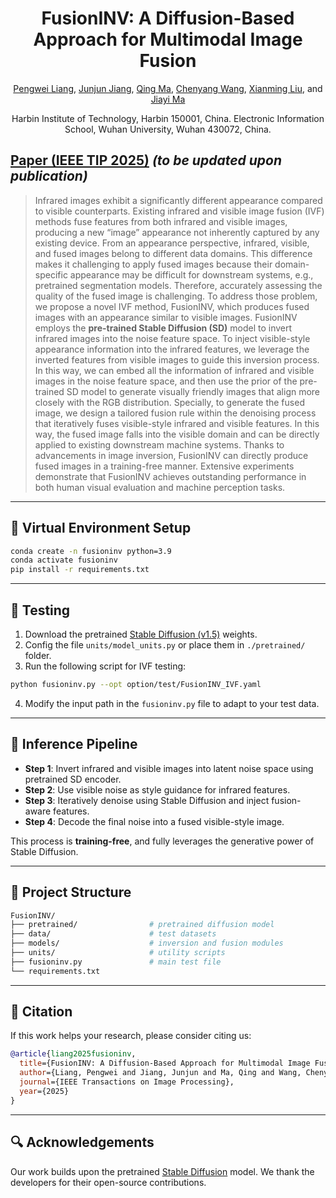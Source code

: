 <div align="center">

# FusionINV: A Diffusion-Based Approach for Multimodal Image Fusion

[Pengwei Liang](https://scholar.google.com/citations?user=54Ci0_0AAAAJ&hl=en), [Junjun Jiang](https://scholar.google.com/citations?user=WNH2_rgAAAAJ), [Qing Ma](https://scholar.google.com/citations?user=x6QQGQkAAAAJ&hl=en), [Chenyang Wang](https://scholar.google.com/citations?user=yMW-xMgAAAAJ), [Xianming Liu](http://homepage.hit.edu.cn/xmliu), and [Jiayi Ma](https://scholar.google.com/citations?user=73trMQkAAAAJ)

Harbin Institute of Technology, Harbin 150001, China. Electronic Information School, Wuhan University, Wuhan 430072, China.

</div>

## [Paper (IEEE TIP 2025)](https://arxiv.org/abs/2410.xxxxx) *(to be updated upon publication)*

> Infrared images exhibit a significantly different appearance compared to visible counterparts. Existing infrared and visible image fusion (IVF) methods fuse features from both infrared and visible images, producing a new “image” appearance not inherently captured by any existing device. From an appearance perspective, infrared, visible, and fused images belong to different data domains. This difference makes it challenging to apply fused images because their domain-specific appearance may be difficult for downstream systems, e.g., pretrained segmentation models. Therefore, accurately assessing the quality of the fused image is challenging. To address those problem, we propose a novel IVF method, FusionINV, which produces fused images with an appearance similar to visible images. FusionINV employs the **pre-trained Stable Diffusion (SD)** model to invert infrared images into the noise feature space. To inject visible-style appearance information into the infrared features, we leverage the inverted features from visible images to guide this inversion process. In this way, we can embed all the information of infrared and visible images in the noise feature space, and then use the prior of the pre-trained SD model to generate visually friendly images that align more closely with the RGB distribution. Specially, to generate the fused image, we design a tailored fusion rule within the denoising process that iteratively fuses visible-style infrared and visible features. In this way, the fused image falls into the visible domain and can be directly applied to existing downstream machine systems. Thanks to advancements in image inversion, FusionINV can directly produce fused images in a training-free manner. Extensive experiments demonstrate that FusionINV achieves outstanding performance in both human visual evaluation and machine perception tasks.
---

## 🔧 Virtual Environment Setup

```bash
conda create -n fusioninv python=3.9
conda activate fusioninv
pip install -r requirements.txt
````

---

## 🧪 Testing

1. Download the pretrained [Stable Diffusion (v1.5)](https://huggingface.co/runwayml/stable-diffusion-v1-5) weights.
2. Config the file `units/model_units.py` or place them in `./pretrained/` folder.
3. Run the following script for IVF testing:

```bash
python fusioninv.py --opt option/test/FusionINV_IVF.yaml
```

4. Modify the input path in the `fusioninv.py` file to adapt to your test data.

---

## 🚀 Inference Pipeline

* **Step 1**: Invert infrared and visible images into latent noise space using pretrained SD encoder.
* **Step 2**: Use visible noise as style guidance for infrared features.
* **Step 3**: Iteratively denoise using Stable Diffusion and inject fusion-aware features.
* **Step 4**: Decode the final noise into a fused visible-style image.

This process is **training-free**, and fully leverages the generative power of Stable Diffusion.

---

## 📂 Project Structure

```bash
FusionINV/
├── pretrained/                # pretrained diffusion model
├── data/                      # test datasets
├── models/                    # inversion and fusion modules
├── units/                     # utility scripts
├── fusioninv.py               # main test file
└── requirements.txt
```

---

## 📌 Citation

If this work helps your research, please consider citing us:

```bibtex
@article{liang2025fusioninv,
  title={FusionINV: A Diffusion-Based Approach for Multimodal Image Fusion},
  author={Liang, Pengwei and Jiang, Junjun and Ma, Qing and Wang, Chenyang and Liu, Xianming and Ma, Jiayi},
  journal={IEEE Transactions on Image Processing},
  year={2025}
}
```

---

## 🔍 Acknowledgements

Our work builds upon the pretrained [Stable Diffusion](https://huggingface.co/runwayml/stable-diffusion-v1-5) model. We thank the developers for their open-source contributions.


